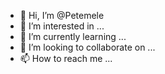 - 👋 Hi, I’m @Petemele
- 👀 I’m interested in ...
- 🌱 I’m currently learning ...
- 💞️ I’m looking to collaborate on ...
- 📫 How to reach me ...

<!---
Petemele/Petemele is a ✨ special ✨ repository because its `README.md` (this file) appears on your GitHub profile.
You can click the Preview link to take a look at your changes.
--->
